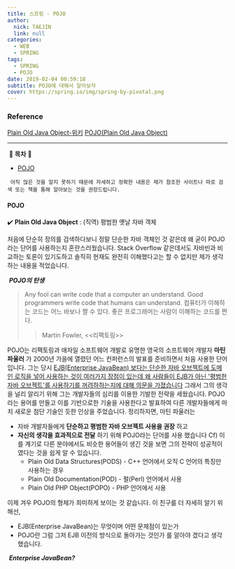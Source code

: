 ```yaml
---
title: 스프링 - POJO
author:
  nick: TAEJIN
  link: null
categories:
  - WEB
  - SPRING
tags:
  - SPRING
  - POJO
date: 2019-02-04 00:59:18
subtitle: POJO에 대해서 알아보자
cover: https://spring.io/img/spring-by-pivotal.png
---
```


### Reference
[Plain Old Java Object-위키](https://ko.wikipedia.org/wiki/Plain_Old_Java_Object)
[POJO(Plain Old Java Object)](https://itewbm.tistory.com/entry/POJOPlain-Old-Java-Object)

------

​	:book: **목차** :book:

- [POJO](#POJO)



` 아직 많은 것을 알지 못하기 때문에 자세하고 정확한 내용은 제가 참조한 사이트나 따로 검색 또는 책을 통해 알아보는 것을 권장드립니다.`


#### POJO

:heavy_check_mark: **Plain Old Java Object** : (직역) 평범한 옛날 자바 객체

 처음에 단순히 정의를 검색하다보니 정말 단순한 자바 객체인 것 같은데 왜 굳이 POJO라는 단어를 사용하는지 혼란스러웠습니다. Stack Overflow 같은데서도 자바빈과 비교하는 토론이 있기도하고 솔직히 현재도 완전히 이해했다고는 할 수 없지만 제가 생각하는 내용을 적었습니다.



​	***POJO의 탄생***

> Any fool can write code that a computer an understand. Good programmers write code that humans can understand.
> 컴퓨터가 이해하는 코드는 어느 바보나 짤 수 있다. 좋은 프로그래머는 사람이 이해하는 코드를 짠다.
> > Martin Fowler, <<리팩토링>>

 POJO는 리팩토링과 애자일 소프트웨어 개발로 유명한 영국의 소프트웨어 개발자 **마틴 파울러** 가 2000년 가을에 열렸던 어느 컨퍼런스의 발표를 준비하면서 처음 사용한 단어입니다. 그는 당시 <u>EJB(Enterprise JavaBean) 보다는 단순한 자바 오브젝트에 도메인 로직을 넣어 사용하는 것이 여러가지 장점이 있는데 왜 사람들이 EJB가 아닌 '평범한 자바 오브젝트'를 사용하기를 꺼려하하는지에 대해 의문을 가졌습니다</u> 그래서 그의 생각을 널리 알리기 위해 그는 개발자들의 심리를 이용한 기발한 전략을 세웠습니다. POJO라는 용어를 만들고 이를 기반으로한 기술을 사용한다고 발표하여 다른 개발자들에게 마치 새로운 첨단 기술인 듯한 인상을 주었습니다.
 정리하자면, 마틴 파울러는

- 자바 개발자들에게 **단순하고 평범한 자바 오브젝트 사용을 권장** 하고
- **자신의 생각을 효과적으로 전달** 하기 위해 POJO라는 단어를 사용 했습니다
  Cf) 이를 계기로 다른 분야에서도 비슷한 용어들이 생긴 것을 보면 그의 전략이 성공적이 였다는 것을 쉽게 알 수 있습니다.
  - Plain Old Data Structures(PODS) - C++ 언어에서 오직 C 언어의 특징만 사용하는 경우
  - Plain Old Documentation(POD) - 펄(Perl) 언어에서 사용
  - Plain Old PHP Object(POPO) - PHP 언어에서 사용



이제 겨우 POJO의 형체가 희미하게 보이는 것 같습니다. 이 친구를 더 자세히 알기 위해선,
- EJB(Enterprise JavaBean)는 무엇이며 어떤 문제점이 있는가
- POJO란 그럼 그저 EJB 이전의 방식으로 돌아가는 것인가
를 알아야 겠다고 생각했습니다.



​	***Enterprise JavaBean?***



<br><br><br>
